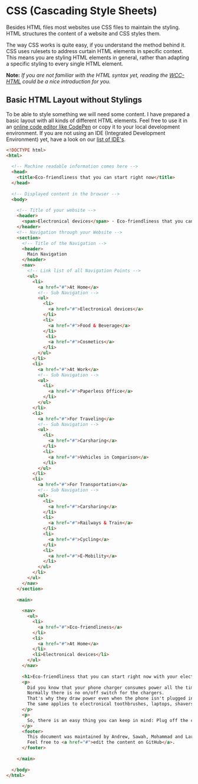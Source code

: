 # CSS (Cascading Style Sheets)

Besides HTML files most websites use CSS files to maintain the styling.
HTML structures the content of a website and CSS styles them.

The way CSS works is quite easy, if you understand the method behind it.
CSS uses rulesets to address curtain HTML elements in specific context.
This means you are styling HTML elements in general, rather than adapting a specific styling to every single HTML element.

**Note:** *If you are not familiar with the HTML syntax yet, reading the [WCC-HTML](./../WCC-HTML) could be a nice introduction for you.*

## Basic HTML Layout without Stylings

To be able to style something we will need some content.
I have prepared a basic layout with all kinds of different HTML elements.
Feel free to use it in an [online code editor like CodePen](https://codepen.io/dailysh-it/pen/gOYZXQX) or copy it to your local development environment.
If you are not using an IDE (Integrated Development Environment) yet, have a look on our [list of IDE's](WCC-Glossary#ide-integrated-development-environment).

```html
<!DOCTYPE html>
<html>
  
  <!-- Machine readable information comes here -->
  <head>
    <title>Eco-friendliness that you can start right now</title>
  </head>
  
  <!-- Displayed content in the browser -->
  <body>
    
    <!-- Title of your website -->
    <header>
      <span>Electronical devices</span> · Eco-friendliness that you can start right now
    </header>
    <!-- Navigation through your Website -->
    <section>
      <!-- Title of the Navigation -->
      <header>
        Main Navigation
      </header>
      <nav>
        <!-- Link list of all Navigation Points -->
        <ul>
          <li>
            <a href="#">At Home</a>
            <!-- Sub Navigation -->
            <ul>
              <li>
                <a href="#">Electronical devices</a>
              </li>
              <li>
                <a href="#">Food & Beverage</a>
              </li>
               <li>
                <a href="#">Cosmetics</a>
              </li>
            </ul>
          </li>
          <li>
            <a href="#">At Work</a>
            <!-- Sub Navigation -->
            <ul>
              <li>
                <a href="#">Paperless Office</a>
              </li>
            </ul>
          </li>
          <li>
            <a href="#">For Traveling</a>
            <!-- Sub Navigation -->
            <ul>
              <li>
                <a href="#">Carsharing</a>
              </li>
              <li>
                <a href="#">Vehicles in Comparison</a>
              </li>
            </ul>
          </li>
          <li>
            <a href="#">For Transportation</a>
            <!-- Sub Navigation -->
            <ul>
              <li>
                <a href="#">Carsharing</a>
              </li>
              <li>
                <a href="#">Railways & Train</a>
              </li>
              <li>
                <a href="#">Cycling</a>
              </li>
              <li>
                <a href="#">E-Mobility</a>
              </li>
            </ul>
          </li>
        </ul>
      </nav>
    </section>
    
    <main>
      
      <nav>
        <ul>
          <li>
            <a href="#">Eco-friendliness</a>
          </li>
          <li>
            <a href="#">At Home</a>
          </li>
          <li>Electronical devices</li>
        </ul>
      </nav>
      
      <h1>Eco-friendliness that you can start right now with your electronical devices</h1>
      <p>
        Did you know that your phone charger consumes power all the time when you plug it into the wall?
        Normally there is no on/off switch for the chargers.
        That's why they draw power even when the phone isn't plugged in.
        The same applies to electronical toothbrushes, laptops, shavers and many other devices.
      </p>
      <p>
        So, there is an easy thing you can keep in mind: Plug off the charger, as soon as your device is charged or not plugged in.
      </p>
      <footer>
        This document was maintained by Andrew, Sawah, Mohammad and Larissa.
        Feel free to <a href="#">edit the content on GitHub</a>.
      </footer>
      
    </main>
    
  </body>
</html>
```
